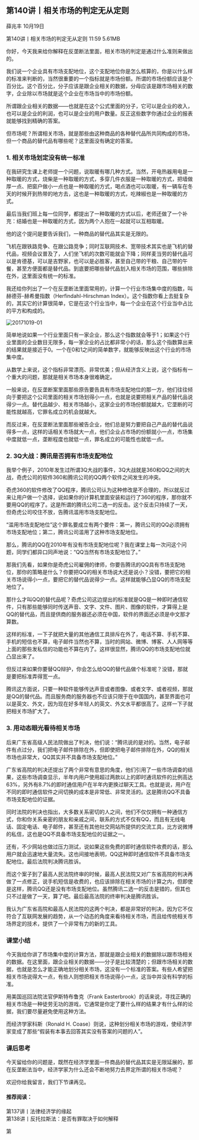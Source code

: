 
## 第140讲丨相关市场的判定无从定则


薛兆丰
10月19日

第140讲丨相关市场的判定无从定则
11:59 5.61MB


你好，今天我来给你解释在反垄断法里面，相关市场的判定是通过什么准则来做出的。

我们说一个企业具有市场支配地位，这个支配地位你是怎么核算的，你是以什么样的标准来判断的，当然很重要的一个指标就是市场份额。所谓的市场份额应该是个百分比。这个百分比，分子应该是跟企业相关的数据，分母应该是跟市场相关的数字，企业除以市场就是这个企业在市场当中的市场份额。

所谓跟企业相关的数据——也就是在这个公式里面的分子，它可以是企业的收入，也可以是企业的利润，也可以是企业的用户数量。反正这些数字你通过企业的报表就能够找到精确的答案。

但市场呢？所谓相关市场，就是那些由这种商品的各种替代品所共同构成的市场，但一个商品的替代品有哪些呢？这里面没有确定的答案。

### 1. 相关市场划定没有统一标准

在我研究生课上老师提一个问题，说取暖有哪几种方式。当然，开电热器用电是一种取暖的方式，烧柴是一种取暖的方式，多穿几件衣服是一种取暖的方式，把墙做厚一点、把窗户做小一点也是一种取暖的方式，喝点酒也可以取暖，有一辆车在冬天的时候开到热带的地方去，这也是一种取暖的方式，吃辣椒也是一种取暖的方式。

最后当我们班上每一位同学，都提出了一种取暖的方式以后，老师还做了一个补充：结婚也是一种取暖的方式，因为两个人抱在一起就可以互相取暖。

他的这个提问是要告诉我们，一种商品的替代品其实是无限的。

飞机在跟铁路竞争、在跟公路竞争；同时互联网技术、宽带技术其实也是飞机的替代品，视频会议普及了，人们坐飞机的次数可能就会下降；同样麦当劳的替代品可以是肯德基，可以是吉野家，也可以是必胜客，甚至自己带的干粮、自己带的午餐，甚至方便面都是替代品。到底要把哪些替代品划入相关市场的范围，哪些排除在外，这里面没有统一的标准。

我还给你列出了一个在反垄断法里面常用的，计算一个行业市场集中度的指数，叫赫德芬-赫希曼指数（Herfindahl-Hirschman Index）。这个指数你看上去挺复杂的，其实它的计算很简单，它是在这个行业当中，每一个企业在这个行业当中占比的平方和构成的。

![20171019-01](http://note.youdao.com/noteshare?id=a2e99af0d65177041e890e63770aa9c8&sub=8C215837BDAC4C9E903BC8E3F3BA7F76)

简单地说如果一个行业里面只有一家企业，那么这个指数就会等于1；如果这个行业里面的企业数目无限多，每一家企业的占比都非常小的话，那么这个指数算出来的结果就是接近于0。一个在0和1之间的简单数字，就能够反映出这个行业的市场集中度。

从数学上来说，这个指标非常漂亮、非常优美；但从经济含义上说，这个指标有一个重大的问题，那就是相关市场本身很难确定。

一般来说，在反垄断案里面那些原告要告具有市场支配地位的那一方，他们往往倾向于要把这个公司里面的相关市场划得小一点，也就是说要把相关产品的替代品说得少一点。替代品越少、相关市场越小，这家企业的市场份额就越大，它垄断的可能性就越高，它罪名成立的机会就越大。

而反过来，在反垄断法里面那些被告企业，他们总是努力要把自己产品的替代品说得多一点，这样的话相关市场就大一点，他们企业占市场的份额就小一点，市场集中度就低一点，垄断程度也就低一点，罪名成立的可能性也就低一点。

### 2. 3Q大战：腾讯是否拥有市场支配地位

我举个例子，2010年发生过所谓3Q大战的事件，3Q大战就是360和QQ之间的大战，奇虎公司的软件360和腾讯公司的QQ两个软件之间发生的冲突。

奇虎360的软件修改了QQ程序，腾讯公司认为这种修改是不合理的，所以就反过来让用户做一个选择，说如果你的计算机里面安装和运行了360的程序，那你就不要用QQ的程序了。这是所谓的腾讯公司二选一的反击。这个反击只持续了一天，但奇虎公司咬住不放，告腾讯滥用市场支配地位。

“滥用市场支配地位”这个罪名要成立有两个要件：第一，腾讯公司的QQ必须拥有市场支配地位；第二，腾讯公司滥用了这种市场支配地位。

那么，腾讯的QQ在2010年有没有市场支配地位呢？我在课堂上每一次问这个问题，同学们都异口同声地说：“QQ当然有市场支配地位了。”

那我们先看，如果你是奇虎公司雇佣的律师，你要告腾讯的QQ具有市场支配地位，那你的策略是什么？你要把QQ的相关市场说大还是说小？没错，要把它的相关市场说得小一点，要把它的替代品说得少一点。这样就能够凸显QQ的市场支配地位了。

那什么才叫QQ的替代品呢？奇虎公司这边提出的标准就是QQ是一种即时通信软件，只有那些能够同时传送声音、文字、文件、图片、图像的软件，才算得上是QQ的替代品，而且提供商的服务器还必须在中国，软件的界面还必须是中文那才算数。

这样的标准，一下子就把大量的其他通信工具排斥在外了，电话不算、手机不算、手机的短信也不算，电子邮件当然也不算，当时的网站、微博、博客、人人网等等上面的那些发私信的功能也不算在内了。这样很显然，腾讯QQ的市场支配地位就凸显出来了。

但反过来如果你要替QQ辩护，你会怎么给QQ的替代品做个标准呢？没错，那就是要把标准弄得宽一点。

腾讯这方面说，只要一种软件能够传达声音或者图像、或者文字、或者视频，那就是QQ的替代品。而且服务商的服务器也不应该只限于在中国国内，甚至界面也可以是英文、外文，因为现在好多年轻人的英文、外文水平都很高了。这样一下子就把相关市场扩大了。

### 3. 用动态眼光看待相关市场

后来广东省高级人民法院做出了判决，他们说：“腾讯说的是对的。当然，电子邮件有点过分，我们把电子邮件排除在外，但即使把电子邮件排除在外，QQ的相关市场也非常大，QQ其实并不具备市场支配地位。”

广东省高院的判决还提出了两个非常有意思的角度，他们引用了一些市场调查的结果，这些市场调查显示，半年内用户使用超过两款以上的即时通讯软件的比例高达63%，另外有8.7%的即时通信用户在半年内更换过聊天工具。也就是说，用户在不同的即时通信软件之间切换的成本是非常低、非常灵活的。这是腾讯QQ不具备市场支配地位的证据。

同时法院的判决也指出，大多数关系密切的人之间，他们不仅仅拥有一种通信方式，你和你关系亲密的朋友和亲戚之间，联系的方式不仅有QQ，而且有无线电话、固定电话、电子邮件，甚至还有其他社交网站所提供的交流工具，比方说微博的私信，这也是QQ不具备市场支配地位的证据之一。

还有，不少网站也做过压力测试，说如果这些免费的即时通信软件收费的话，那么用户就会迅速地大量流失。这也间接地表明，QQ这种即时通信软件不具备市场支配地位。最后法院判决腾讯胜诉。

而这个案子到了最高人民法院终审的时候，最高人民法院又对广东省高院的判决再做了一点修正，说手机短信是收费的，也应该排除在相关市场的计算之内，但即使是这样，腾讯QQ还是没有市场支配地位。虽然腾讯二选一的反击是错的，但其也只不过是做了一天，算了吧。最后最高法院的终审判决是腾讯胜诉。

我认为广东省高院和最高人民法院的这两个判决，都是非常好的判决，因为它不仅符合了互联网发展的趋势，从一个动态的角度来看待相关市场，而且给传统相关市场界定的技术，提供了一个非常有力的新的工具。

### 课堂小结

今天我给你讲了市场集中度的计算方法，那就是跟企业相关的数据除以跟市场相关的数据。在这里面，跟企业相关的数据——分子是比较清楚的；但跟市场相关的数据，也就是怎么才能正确地划分相关市场，这没有一个标准的答案。有些人希望把相关市场说得大一点，有些人则想把相关市场说得小一点，这当中并没有科学的标准。

用美国巡回法院法官伊斯特布鲁克（Frank Easterbrook）的话来说，寻找正确的相关市场是一种徒劳无功的游戏，它通常是你定了要什么样的结果才有什么样的论据，我们要尽量避免使用这种方法。

而经济学家科斯（Ronald H. Coase）则说，这种划分相关市场的游戏，使经济学家变成了那些“假装有本事去回答其实没有答案的问题的人”。

### 课后思考

今天留给你的问题是，既然在经济学里面一件商品的替代品其实是无限延展的，那在反垄断法当中，经济学家为什么还会不断地努力去界定所谓的相关市场呢？

欢迎你给我留言，我们下节课再见。

#### 推荐阅读：

第137讲丨法律经济学的缘起  
第138讲丨反托拉斯法：是否有罪取决于如何解释  



第